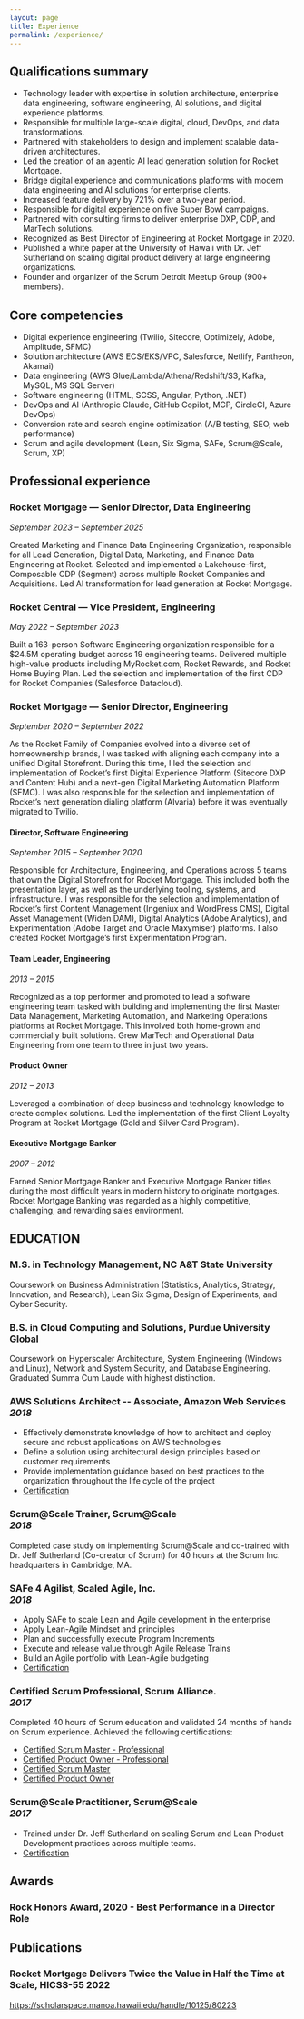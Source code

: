 ```yaml
---
layout: page
title: Experience
permalink: /experience/
---
```


## Qualifications summary

- Technology leader with expertise in solution architecture, enterprise data engineering, software engineering, AI solutions, and digital experience platforms.
- Responsible for multiple large-scale digital, cloud, DevOps, and data transformations.
- Partnered with stakeholders to design and implement scalable data-driven architectures.
- Led the creation of an agentic AI lead generation solution for Rocket Mortgage.
- Bridge digital experience and communications platforms with modern data engineering and AI solutions for enterprise clients.
- Increased feature delivery by 721% over a two-year period.
- Responsible for digital experience on five Super Bowl campaigns.
- Partnered with consulting firms to deliver enterprise DXP, CDP, and MarTech solutions.
- Recognized as Best Director of Engineering at Rocket Mortgage in 2020.
- Published a white paper at the University of Hawaii with Dr. Jeff Sutherland on scaling digital product delivery at large engineering organizations.
- Founder and organizer of the Scrum Detroit Meetup Group (900+ members).


## Core competencies

- Digital experience engineering (Twilio, Sitecore, Optimizely, Adobe, Amplitude, SFMC)
- Solution architecture (AWS ECS/EKS/VPC, Salesforce, Netlify, Pantheon, Akamai)
- Data engineering (AWS Glue/Lambda/Athena/Redshift/S3, Kafka, MySQL, MS SQL Server)
- Software engineering (HTML, SCSS, Angular, Python, .NET)
- DevOps and AI (Anthropic Claude, GitHub Copilot, MCP, CircleCI, Azure DevOps)
- Conversion rate and search engine optimization (A/B testing, SEO, web performance)
- Scrum and agile development (Lean, Six Sigma, SAFe, Scrum@Scale, Scrum, XP)


## Professional experience

### Rocket Mortgage — Senior Director, Data Engineering
*September 2023 – September 2025*

Created Marketing and Finance Data Engineering Organization, responsible for all Lead Generation, Digital Data, Marketing, and Finance Data Engineering at Rocket.  Selected and implemented a Lakehouse-first, Composable CDP (Segment) across multiple Rocket Companies and Acquisitions.  Led AI transformation for lead generation at Rocket Mortgage.

### Rocket Central — Vice President, Engineering
*May 2022 – September 2023*

Built a 163-person Software Engineering organization responsible for a $24.5M operating budget across 19 engineering teams.  Delivered multiple high-value products including MyRocket.com, Rocket Rewards, and Rocket Home Buying Plan.  Led the selection and implementation of the first CDP for Rocket Companies (Salesforce Datacloud).

### Rocket Mortgage — Senior Director, Engineering
*September 2020 – September 2022*

As the Rocket Family of Companies evolved into a diverse set of homeownership brands, I was tasked with aligning each company into a unified Digital Storefront.  During this time, I led the selection and implementation of Rocket’s first Digital Experience Platform (Sitecore DXP and Content Hub) and a next-gen Digital Marketing Automation Platform (SFMC). I was also responsible for the selection and implementation of Rocket’s next generation dialing platform (Alvaria) before it was eventually migrated to Twilio.

#### Director, Software Engineering
*September 2015 – September 2020*

Responsible for Architecture, Engineering, and Operations across 5 teams that own the Digital Storefront for Rocket Mortgage.  This included both the presentation layer, as well as the underlying tooling, systems, and infrastructure.  I was responsible for the selection and implementation of Rocket’s first Content Management (Ingeniux and WordPress CMS), Digital Asset Management (Widen DAM), Digital Analytics (Adobe Analytics), and Experimentation (Adobe Target and Oracle Maxymiser) platforms.  I also created Rocket Mortgage’s first Experimentation Program.

#### Team Leader, Engineering
*2013 – 2015*

Recognized as a top performer and promoted to lead a software engineering team tasked with building and implementing the first Master Data Management, Marketing Automation, and Marketing Operations platforms at Rocket Mortgage.  This involved both home-grown and commercially built solutions.  Grew MarTech and Operational Data Engineering from one team to three in just two years.

#### Product Owner
*2012 – 2013*

Leveraged a combination of deep business and technology knowledge to create complex solutions.  Led the implementation of the first Client Loyalty Program at Rocket Mortgage (Gold and Silver Card Program).

#### Executive Mortgage Banker
*2007 – 2012*

Earned Senior Mortgage Banker and Executive Mortgage Banker titles during the most difficult years in modern history to originate mortgages.  Rocket Mortgage Banking was regarded as a highly competitive, challenging, and rewarding sales environment.

## EDUCATION
### M.S. in Technology Management, NC A&T State University ###
Coursework on Business Administration (Statistics, Analytics, Strategy, Innovation, and Research), Lean Six Sigma, Design of Experiments, and Cyber Security.

### B.S. in Cloud Computing and Solutions, Purdue University Global ###
Coursework on Hyperscaler Architecture, System Engineering (Windows and Linux), Network and System Security, and Database Engineering.  Graduated Summa Cum Laude with highest distinction.  

### AWS Solutions Architect -- Associate, Amazon Web Services <br> *2018*

- Effectively demonstrate knowledge of how to architect and deploy secure and robust applications on AWS technologies
- Define a solution using architectural design principles based on customer requirements
- Provide implementation guidance based on best practices to the organization throughout the life cycle of the project
- [Certification](/assets/Certifications/David_Juan_AWS_Certified_Solutions_Architect_Associate_certificate.pdf)

### Scrum@Scale Trainer, Scrum@Scale <br> *2018*

Completed case study on implementing Scrum@Scale and co-trained with Dr. Jeff Sutherland (Co-creator of Scrum) for 40 hours at the Scrum Inc. headquarters in Cambridge, MA.

### SAFe 4 Agilist, Scaled Agile, Inc. <br> *2018*

- Apply SAFe to scale Lean and Agile development in the enterprise
- Apply Lean-Agile Mindset and principles
- Plan and successfully execute Program Increments
- Execute and release value through Agile Release Trains
- Build an Agile portfolio with Lean-Agile budgeting
- [Certification](/assets/Certifications/David_Juan_SAFe_4_Agilist_Certificate.pdf)

### Certified Scrum Professional, Scrum Alliance. <br> *2017*

Completed 40 hours of Scrum education and validated 24 months of hands on Scrum experience.  Achieved the following certifications:

- [Certified Scrum Master - Professional](/assets/Certifications/David_Juan_ScrumAlliance_CSPSM_Certificate.pdf)
- [Certified Product Owner - Professional](/assets/Certifications/David_Juan_ScrumAlliance_CSPPO_Certificate.pdf)
- [Certified Scrum Master](/assets/Certifications/David_Juan_ScrumAlliance_CSM_Certificate.pdf)
- [Certified Product Owner](/assets/Certifications/David_Juan_ScrumAlliance_CSPO_Certificate.pdf)

### Scrum@Scale Practitioner, Scrum@Scale <br> *2017*

- Trained under Dr. Jeff Sutherland on scaling Scrum and Lean Product Development practices across multiple teams.
- [Certification](/assets/Certifications/David_Juan_Scrum_at_Scale_Practicioner_Certificate.pdf)

## Awards

### Rock Honors Award, 2020 - Best Performance in a Director Role

## Publications

### Rocket Mortgage Delivers Twice the Value in Half the Time at Scale, HICSS-55 2022 ###
https://scholarspace.manoa.hawaii.edu/handle/10125/80223
